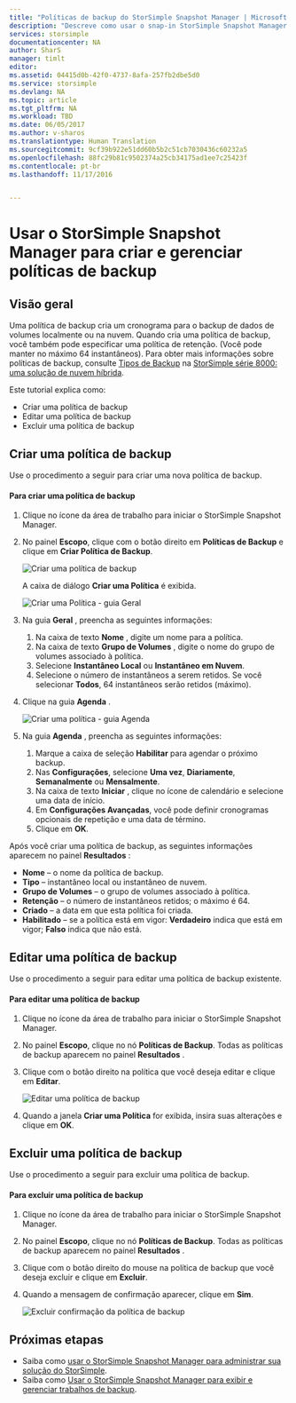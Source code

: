 ```yaml
---
title: "Políticas de backup do StorSimple Snapshot Manager | Microsoft Docs"
description: "Descreve como usar o snap-in StorSimple Snapshot Manager MMC para criar e gerenciar as políticas de backup que controlam os backups agendados."
services: storsimple
documentationcenter: NA
author: SharS
manager: timlt
editor: 
ms.assetid: 04415d0b-42f0-4737-8afa-257fb2dbe5d0
ms.service: storsimple
ms.devlang: NA
ms.topic: article
ms.tgt_pltfrm: NA
ms.workload: TBD
ms.date: 06/05/2017
ms.author: v-sharos
ms.translationtype: Human Translation
ms.sourcegitcommit: 9cf39b922e51dd60b5b2c51cb7030436c60232a5
ms.openlocfilehash: 88fc29b81c9502374a25cb34175ad1ee7c25423f
ms.contentlocale: pt-br
ms.lasthandoff: 11/17/2016


---
```

# <a name="use-storsimple-snapshot-manager-to-create-and-manage-backup-policies"></a>Usar o StorSimple Snapshot Manager para criar e gerenciar políticas de backup
## <a name="overview"></a>Visão geral
Uma política de backup cria um cronograma para o backup de dados de volumes localmente ou na nuvem. Quando cria uma política de backup, você também pode especificar uma política de retenção. (Você pode manter no máximo 64 instantâneos). Para obter mais informações sobre políticas de backup, consulte [Tipos de Backup](storsimple-what-is-snapshot-manager.md#backup-types-and-backup-policies) na [StorSimple série 8000: uma solução de nuvem híbrida](storsimple-overview.md).

Este tutorial explica como:

* Criar uma política de backup
* Editar uma política de backup
* Excluir uma política de backup

## <a name="create-a-backup-policy"></a>Criar uma política de backup
Use o procedimento a seguir para criar uma nova política de backup.

#### <a name="to-create-a-backup-policy"></a>Para criar uma política de backup
1. Clique no ícone da área de trabalho para iniciar o StorSimple Snapshot Manager.
2. No painel **Escopo**, clique com o botão direito em **Políticas de Backup** e clique em **Criar Política de Backup**.

    ![Criar uma política de backup](./media/storsimple-snapshot-manager-manage-backup-policies/HCS_SSM_Create_BU_policy.png)

    A caixa de diálogo **Criar uma Política** é exibida.

    ![Criar uma Política - guia Geral](./media/storsimple-snapshot-manager-manage-backup-policies/HCS_SSM_Create_policy_general.png)
3. Na guia **Geral** , preencha as seguintes informações:

   1. Na caixa de texto **Nome** , digite um nome para a política.
   2. Na caixa de texto **Grupo de Volumes** , digite o nome do grupo de volumes associado à política.
   3. Selecione **Instantâneo Local** ou **Instantâneo em Nuvem**.
   4. Selecione o número de instantâneos a serem retidos. Se você selecionar **Todos**, 64 instantâneos serão retidos (máximo).
4. Clique na guia **Agenda** .

    ![Criar uma política - guia Agenda](./media/storsimple-snapshot-manager-manage-backup-policies/HCS_SSM_Create_policy_schedule.png)
5. Na guia **Agenda** , preencha as seguintes informações:

   1. Marque a caixa de seleção **Habilitar** para agendar o próximo backup.
   2. Nas **Configurações**, selecione **Uma vez**, **Diariamente**, **Semanalmente** ou **Mensalmente**.
   3. Na caixa de texto **Iniciar** , clique no ícone de calendário e selecione uma data de início.
   4. Em **Configurações Avançadas**, você pode definir cronogramas opcionais de repetição e uma data de término.
   5. Clique em **OK**.

Após você criar uma política de backup, as seguintes informações aparecem no painel **Resultados** :

* **Nome** – o nome da política de backup.
* **Tipo** – instantâneo local ou instantâneo de nuvem.
* **Grupo de Volumes** – o grupo de volumes associado à política.
* **Retenção** – o número de instantâneos retidos; o máximo é 64.
* **Criado** – a data em que esta política foi criada.
* **Habilitado** – se a política está em vigor: **Verdadeiro** indica que está em vigor; **Falso** indica que não está.

## <a name="edit-a-backup-policy"></a>Editar uma política de backup
Use o procedimento a seguir para editar uma política de backup existente.

#### <a name="to-edit-a-backup-policy"></a>Para editar uma política de backup
1. Clique no ícone da área de trabalho para iniciar o StorSimple Snapshot Manager.
2. No painel **Escopo**, clique no nó **Políticas de Backup**. Todas as políticas de backup aparecem no painel **Resultados** .
3. Clique com o botão direito na política que você deseja editar e clique em **Editar**.

    ![Editar uma política de backup](./media/storsimple-snapshot-manager-manage-backup-policies/HCS_SSM_Edit_BU_policy.png)
4. Quando a janela **Criar uma Política** for exibida, insira suas alterações e clique em **OK**.

## <a name="delete-a-backup-policy"></a>Excluir uma política de backup
Use o procedimento a seguir para excluir uma política de backup.

#### <a name="to-delete-a-backup-policy"></a>Para excluir uma política de backup
1. Clique no ícone da área de trabalho para iniciar o StorSimple Snapshot Manager.
2. No painel **Escopo**, clique no nó **Políticas de Backup**. Todas as políticas de backup aparecem no painel **Resultados** .
3. Clique com o botão direito do mouse na política de backup que você deseja excluir e clique em **Excluir**.
4. Quando a mensagem de confirmação aparecer, clique em **Sim**.

    ![Excluir confirmação da política de backup](./media/storsimple-snapshot-manager-manage-backup-policies/HCS_SSM_Delete_BU_policy.png)

## <a name="next-steps"></a>Próximas etapas
* Saiba como [usar o StorSimple Snapshot Manager para administrar sua solução do StorSimple](storsimple-snapshot-manager-admin.md).
* Saiba como [Usar o StorSimple Snapshot Manager para exibir e gerenciar trabalhos de backup](storsimple-snapshot-manager-manage-backup-jobs.md).


